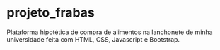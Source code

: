 # projeto_frabas
Plataforma hipotética de compra de alimentos na lanchonete de minha universidade feita com HTML, CSS, Javascript e Bootstrap.
